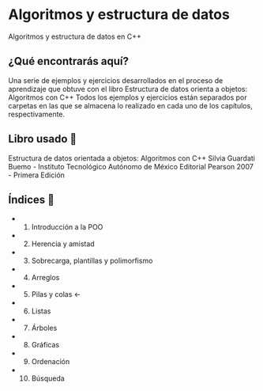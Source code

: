 # Algoritmos y estructura de datos
Algoritmos y estructura de datos en C++

## ¿Qué encontrarás aquí?
Una serie de ejemplos y ejercicios desarrollados en el proceso de aprendizaje
que obtuve con el libro Estructura de datos orienta a objetos: Algoritmos con C++
Todos los ejemplos y ejercicios están separados por carpetas en las que se 
almacena lo realizado en cada uno de los capítulos, respectivamente.

## Libro usado 📖
Estructura de datos orientada a objetos: Algoritmos con C++
Silvia Guardati Buemo - Instituto Tecnológico Autónomo de México
Editorial Pearson 2007 - Primera Edición

## Índices 📌
- 1. Introducción a la POO
- 2. Herencia y amistad
- 3. Sobrecarga, plantillas y polimorfismo
- 4. Arreglos
- 5. Pilas y colas <-
- 6. Listas
- 7. Árboles
- 8. Gráficas
- 9. Ordenación
- 10. Búsqueda
